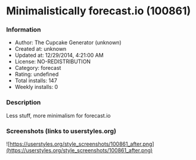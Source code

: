 # Minimalistically forecast.io (100861)

### Information
- Author: The Cupcake Generator (unknown)
- Created at: unknown
- Updated at: 12/29/2014, 4:21:00 AM
- License: NO-REDISTRIBUTION
- Category: forecast
- Rating: undefined
- Total installs: 147
- Weekly installs: 0


### Description
Less stuff, more minimalism for forecast.io


### Screenshots (links to userstyles.org)
![https://userstyles.org/style_screenshots/100861_after.png](https://userstyles.org/style_screenshots/100861_after.png)


